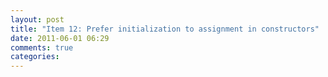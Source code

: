 ```yaml
---
layout: post
title: "Item 12: Prefer initialization to assignment in constructors"
date: 2011-06-01 06:29
comments: true
categories: 
---
```

